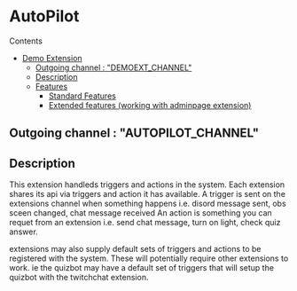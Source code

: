 # AutoPilot
Contents
- [Demo Extension](#demo-extension)
  - [Outgoing channel : "DEMOEXT_CHANNEL"](#outgoing-channel--demoext_channel)
  - [Description](#description)
  - [Features](#features)
    - [Standard Features](#standard-features)
    - [Extended features (working with adminpage extension)](#extended-features-working-with-adminpage-extension)
## Outgoing channel : "AUTOPILOT_CHANNEL"
## Description
This extension handleds triggers and actions in the system. Each extension shares its api via triggers and action it has available.
A trigger is sent on the extensions channel when something happens i.e. disord message sent, obs sceen changed, chat message received
An action is something you can requet from an extension i.e. send chat message, turn on light, check quiz answer.

extensions may also supply default sets of triggers and actions to be registered with the system. These will potentially require other extensions to work. ie the quizbot may have a default set of triggers that will setup the quizbot with the twitchchat extension.

